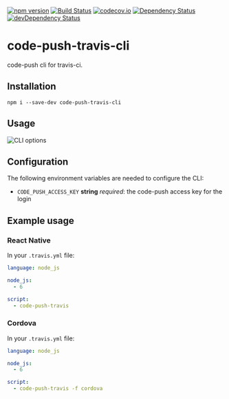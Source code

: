 [![npm version](https://badge.fury.io/js/code-push-travis-cli.svg)](https://badge.fury.io/js/code-push-travis-cli)
[![Build Status](https://travis-ci.org/mondora/code-push-travis-cli.svg?branch=master)](https://travis-ci.org/mondora/code-push-travis-cli)
[![codecov.io](https://codecov.io/github/mondora/code-push-travis-cli/coverage.svg?branch=master)](https://codecov.io/github/mondora/code-push-travis-cli?branch=master)
[![Dependency Status](https://david-dm.org/mondora/code-push-travis-cli.svg)](https://david-dm.org/mondora/code-push-travis-cli)
[![devDependency Status](https://david-dm.org/mondora/code-push-travis-cli/dev-status.svg)](https://david-dm.org/mondora/code-push-travis-cli#info=devDependencies)

# code-push-travis-cli

code-push cli for travis-ci.

## Installation

`npm i --save-dev code-push-travis-cli`

## Usage

![CLI options](https://cloud.githubusercontent.com/assets/10374360/19037197/4bf7fb16-8975-11e6-9589-7f550f461f1a.png)

## Configuration

The following environment variables are needed to configure the CLI:

* `CODE_PUSH_ACCESS_KEY` __string__ *required*: the code-push access key for the login

## Example usage

### React Native 

In your `.travis.yml` file:

```yml
language: node_js

node_js:
  - 6

script:
  - code-push-travis
```

### Cordova 

In your `.travis.yml` file:

```yml
language: node_js

node_js:
  - 6

script:
  - code-push-travis -f cordova
```

